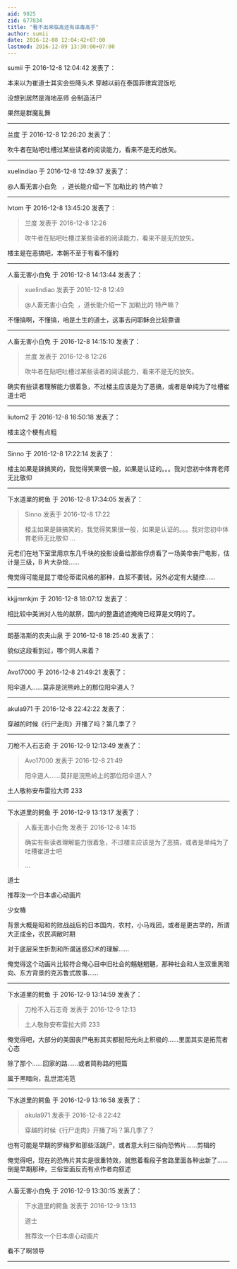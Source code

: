 ```yaml
---
aid: 9025
zid: 677834
title: "看不出来临高还有巫毒高手"
author: sumii
date: 2016-12-08 12:04:42+07:00
lastmod: 2016-12-09 13:30:00+07:00
---
```


sumii 于 2016-12-8 12:04:42 发表了：

本来以为崔道士其实会些降头术 穿越以前在泰国菲律宾混饭吃

没想到居然是海地巫师 会制造活尸

果然是群魔乱舞

---

兰度 于 2016-12-8 12:26:20 发表了：

吹牛者在贴吧吐槽过某些读者的阅读能力，看来不是无的放矢。

---

xuelindiao 于 2016-12-8 12:49:37 发表了：

@人畜无害小白免
&nbsp;&nbsp;，道长能介绍一下 加勒比的 特产嘛？

---

lvtom 于 2016-12-8 13:45:20 发表了：

> 兰度 发表于 2016-12-8 12:26
>
> 吹牛者在贴吧吐槽过某些读者的阅读能力，看来不是无的放矢。

楼主是在恶搞吧，本朝不至于有看不懂的

---

人畜无害小白免 于 2016-12-8 14:13:44 发表了：

> xuelindiao 发表于 2016-12-8 12:49
>
> @人畜无害小白免&nbsp;&nbsp;，道长能介绍一下 加勒比的 特产嘛？

不懂搞啊，不懂搞，咱是土生的道士，这事去问耶稣会比较靠谱

---

人畜无害小白免 于 2016-12-8 14:15:10 发表了：

> 兰度 发表于 2016-12-8 12:26
>
> 吹牛者在贴吧吐槽过某些读者的阅读能力，看来不是无的放矢。

确实有些读者理解能力很着急，不过楼主应该是为了恶搞，或者是单纯为了吐槽崔道士吧

---

liutom2 于 2016-12-8 16:50:18 发表了：

楼主这个梗有点粗

---

Sinno 于 2016-12-8 17:22:14 发表了：

楼主如果是錸搞笑的，我觉得笑果很一般，如果是认证的。。。我对您初中体育老师无比敬仰

---

下水道里的鳄鱼 于 2016-12-8 17:34:05 发表了：

> Sinno 发表于 2016-12-8 17:22
>
> 楼主如果是錸搞笑的，我觉得笑果很一般，如果是认证的。。。我对您初中体育老师无比敬仰 ...

元老们在地下室里用京东几千块的投影设备给那些俘虏看了一场美帝丧尸电影，估计是三级，B 片大杂烩……

俺觉得可能是昆丁塔伦蒂诺风格的那种，血浆不要钱，另外必定有大腿控……

---

kkjjmmkjm 于 2016-12-8 18:07:12 发表了：

相比较中美洲对人牲的献祭，国内的整蛊遮遮掩掩已经算是文明的了。

---

朗基洛斯的农夫山泉 于 2016-12-8 18:25:40 发表了：

貌似这段看到过，哪个同人来着？

---

Avo17000 于 2016-12-8 21:49:21 发表了：

阳伞道人……莫非是浣熊岭上的那位阳伞道人？

---

akula971 于 2016-12-8 22:42:22 发表了：

穿越的时候《行尸走肉》开播了吗？第几季了？

---

刀枪不入石志奇 于 2016-12-9 12:13:49 发表了：

> Avo17000 发表于 2016-12-8 21:49
>
> 阳伞道人……莫非是浣熊岭上的那位阳伞道人？

土人敬称安布雷拉大师 233

---

下水道里的鳄鱼 于 2016-12-9 13:13:17 发表了：

> 人畜无害小白免 发表于 2016-12-8 14:15
>
> 确实有些读者理解能力很着急，不过楼主应该是为了恶搞，或者是单纯为了吐槽崔道士吧
>
> ...

道士

推荐汝一个日本虐心动画片

少女椿

背景大概是昭和的败战战后的日本国内，农村，小马戏团，或者是更古早的，所谓大正成金，农民凋敝时期

对于底层采生折割和所谓迷惑幻术的理解……

俺觉得这个动画片比较符合俺心目中旧社会的魑魅魍魉，那种社会和人生双重黑暗向、东方背景的克苏鲁式故事……

---

下水道里的鳄鱼 于 2016-12-9 13:14:59 发表了：

> 刀枪不入石志奇 发表于 2016-12-9 12:13
>
> 土人敬称安布雷拉大师 233

俺觉得吧，大部分的美国丧尸电影其实都挺阳光向上积极的……里面其实是拓荒者心态

除了那个……回家的路……或者简称路的短篇

属于黑暗向，乱世混沌范

---

下水道里的鳄鱼 于 2016-12-9 13:16:58 发表了：

> akula971 发表于 2016-12-8 22:42
>
> 穿越的时候《行尸走肉》开播了吗？第几季了？

也有可能是早期的罗梅罗和那些活跳尸，或者意大利三俗向恐怖片……剪辑的

俺觉得吧，现在的恐怖片其实是很重特效，就憋着看段子套路里面各种出新了……倒是早期那种，三俗里面反而有点作者向叙述

---

人畜无害小白免 于 2016-12-9 13:30:15 发表了：

> 下水道里的鳄鱼 发表于 2016-12-9 13:13
>
> 道士
>
> 推荐汝一个日本虐心动画片

看不了啊领导

---
